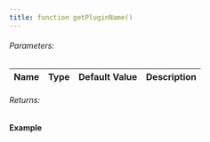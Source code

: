 ```yaml
---
title: function getPluginName()
---
```


###### Parameters:

| Name | Type | Default Value | Description |
| ---- | ---- | ------------- | ----------- |

###### Returns:


#### Example
